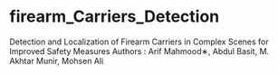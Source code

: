 # firearm_Carriers_Detection
Detection and Localization of Firearm Carriers in Complex Scenes for Improved Safety Measures
Authors : Arif Mahmood∗, Abdul Basit, M. Akhtar Munir, Mohsen Ali




